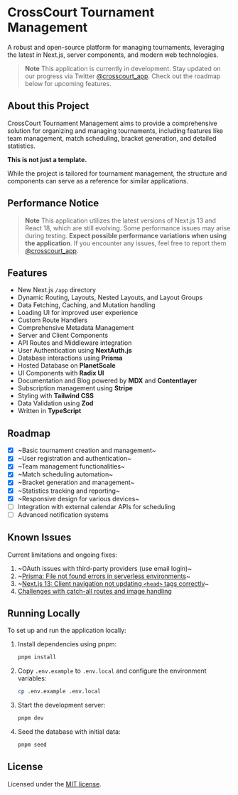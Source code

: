 # CrossCourt Tournament Management

A robust and open-source platform for managing tournaments, leveraging the latest in Next.js, server components, and modern web technologies.

> **Note**
> This application is currently in development. Stay updated on our progress via Twitter [@crosscourt_app](https://x.com/Crosscourt24551).
> Check out the roadmap below for upcoming features.

## About this Project

CrossCourt Tournament Management aims to provide a comprehensive solution for organizing and managing tournaments, including features like team management, match scheduling, bracket generation, and detailed statistics.

**This is not just a template.**

While the project is tailored for tournament management, the structure and components can serve as a reference for similar applications.

## Performance Notice

> **Note**
> This application utilizes the latest versions of Next.js 13 and React 18, which are still evolving. Some performance issues may arise during testing.
> **Expect possible performance variations when using the application**.
> If you encounter any issues, feel free to report them [@crosscourt_app](https://x.com/Crosscourt24551).

## Features

- New Next.js `/app` directory
- Dynamic Routing, Layouts, Nested Layouts, and Layout Groups
- Data Fetching, Caching, and Mutation handling
- Loading UI for improved user experience
- Custom Route Handlers
- Comprehensive Metadata Management
- Server and Client Components
- API Routes and Middleware integration
- User Authentication using **NextAuth.js**
- Database interactions using **Prisma**
- Hosted Database on **PlanetScale**
- UI Components with **Radix UI**
- Documentation and Blog powered by **MDX** and **Contentlayer**
- Subscription management using **Stripe**
- Styling with **Tailwind CSS**
- Data Validation using **Zod**
- Written in **TypeScript**

## Roadmap

- [x] ~Basic tournament creation and management~
- [x] ~User registration and authentication~
- [x] ~Team management functionalities~
- [x] ~Match scheduling automation~
- [x] ~Bracket generation and management~
- [x] ~Statistics tracking and reporting~
- [x] ~Responsive design for various devices~
- [ ] Integration with external calendar APIs for scheduling
- [ ] Advanced notification systems

## Known Issues

Current limitations and ongoing fixes:

1. ~OAuth issues with third-party providers (use email login)~
2. ~[Prisma: File not found errors in serverless environments](https://github.com/prisma/prisma/issues/16117)~
3. ~[Next.js 13: Client navigation not updating `<head>` tags correctly](https://github.com/vercel/next.js/issues/42414)~
4. [Challenges with catch-all routes and image handling](https://github.com/vercel/next.js/issues/48162)

## Running Locally

To set up and run the application locally:

1. Install dependencies using pnpm:

   ```sh
   pnpm install
   ```

2. Copy `.env.example` to `.env.local` and configure the environment variables:

   ```sh
   cp .env.example .env.local
   ```

3. Start the development server:

   ```sh
   pnpm dev
   ```

4. Seed the database with initial data:

   ```sh
   pnpm seed
   ```

## License

Licensed under the [MIT license](https://github.com/your-repo/crosscourt-taxonomy/blob/main/LICENSE.md).
